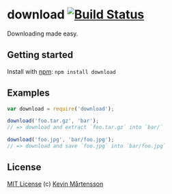 # download [![Build Status](https://secure.travis-ci.org/kevva/download.png?branch=master)](http://travis-ci.org/kevva/download)

Downloading made easy.

## Getting started

Install with [npm](https://npmjs.org/package/download): `npm install download`

## Examples

```js
var download = require('download');

download('foo.tar.gz', 'bar');
// => download and extract `foo.tar.gz` into `bar/`

download('foo.jpg', 'bar/foo.jpg');
// => download and save `foo.jpg` into `bar/foo.jpg`
```

## License

[MIT License](http://en.wikipedia.org/wiki/MIT_License) (c) [Kevin Mårtensson](http://kevinmartensson.com)
